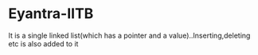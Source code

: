 # Eyantra-IITB

It is a single linked list(which has a pointer and a value)..Inserting,deleting etc is also added to it 
